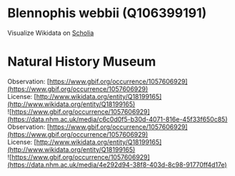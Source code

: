 
Blennophis webbii (Q106399191)
==============================
  
Visualize Wikidata on [Scholia](https://scholia.toolforge.org/taxon/Q106399191)
# Natural History Museum
  
Observation: [https://www.gbif.org/occurrence/1057606929](https://www.gbif.org/occurrence/1057606929)  
License: [http://www.wikidata.org/entity/Q18199165](http://www.wikidata.org/entity/Q18199165)  
![https://www.gbif.org/occurrence/1057606929](https://data.nhm.ac.uk/media/c6c0d0f5-b30d-4071-816e-45f33f650c85)  
Observation: [https://www.gbif.org/occurrence/1057606929](https://www.gbif.org/occurrence/1057606929)  
License: [http://www.wikidata.org/entity/Q18199165](http://www.wikidata.org/entity/Q18199165)  
![https://www.gbif.org/occurrence/1057606929](https://data.nhm.ac.uk/media/4e292d94-38f8-403d-8c98-91770ff4d17e)